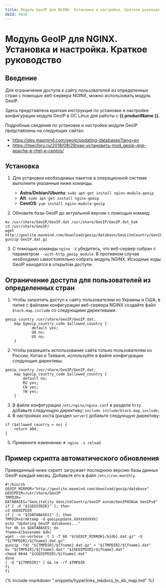 ```yaml
---
title: Модуль GeoIP для NGINX. Установка и настройка. Краткое руководство
kbId: 4610
---
```


# Модуль GeoIP для NGINX. Установка и настройка. Краткое руководство

## Введение

Для ограничения доступа к сайту пользователей из определенных стран с помощью веб-сервера NGINX, можно использовать модуль GeoIP.

Здесь представлена краткая инструкция по установке и настройке конфигурации модуля GeoIP в ОС Linux для работы с **{{ productName }}**.

Подробные сведения по установке и настройке модуля GeoIP представлены на следующих сайтах:

- <https://dev.maxmind.com/geoip/updating-databases?lang=en>
- <https://itsecforu.ru/2018/08/29/как-установить-mod_geoip-для-apache-в-rhel-и-centos/>

## Установка

1. Для установки необходимых пакетов в операционной системе выполните указанные ниже команды.

    - **Astra/Debian/Ubuntu**: `sudo apt-get install nginx-module-geoip`
    - **Alt**: `sudo apt-get install nginx-geoip`
    - **CentOS**: `yum install nginx-module-geoip`
2. Обновите базы GeoIP до актуальной версии с помощью команд:

```
mv /usr/share/GeoIP/GeoIP.dat /usr/share/GeoIP/GeoIP.dat_bak
cd /usr/share/GeoIP/
wget http://geolite.maxmind.com/download/geoip/database/GeoLiteCountry/GeoIP.dat.gz
gunzip GeoIP.dat.gz
```
3. С помощью команды `nginx -V` убедитесь, что веб-сервер собран с параметром `--with-http_geoip_module`. В противном случае необходимо самостоятельно собрать модуль NGINX. Исходные коды GeoIP находятся в открытом доступе.

## Ограничение доступа для пользователей из определенных стран

1. Чтобы запретить доступ к сайту пользователям из Украины и США, в папке с файлами конфигурации веб-сервера NGINX создайте файл `block.map.include` со следующими директивами:

```
geoip_country /usr/share/GeoIP/GeoIP.dat; 
    map $geoip_country_code $allowed_country { 
            default yes;
            UA no;
            US no;
    }
```
2. Чтобы разрешить использование сайта только пользователям из России, Китая и Тайваня, используйте в файле конфигурации следующие директивы:

```
geoip_country /usr/share/GeoIP/GeoIP.dat; 
    map $geoip_country_code $allowed_country {
        default no;
        RU yes;
        CN yes;
        TW yes;
    }
```
3. В файле конфигурации `/etc/nginx/nginx.conf` в разделе `http` добавьте следующую директиву: `include include/block.map.include;`
4. В настройках хоста (раздел `server`) добавьте следующую директиву:

```
if ($allowed_country = no) {
    return 404;
}
```
5. Примените изменения: `# nginx -s reload`

## Пример скрипта автоматического обновления

Приведенный ниже скрипт загружает последнюю версию базы данных GeoIP каждый месяц. Добавьте его в файл `/etc/cron.monthly`.

```
#!/bin/sh
GEOIP_MIRROR="http://geolite.maxmind.com/download/geoip/database"
GEOIPDIR=/usr/share/GeoIP
TMPDIR=
DATABASES="GeoLiteCity GeoLiteCountry/GeoIP asnum/GeoIPASNum GeoIPv6"
if [ -d "${GEOIPDIR}" ]; then
cd $GEOIPDIR
if [ -n "${DATABASES}" ]; then
TMPDIR=$(mktemp -d geoipupdate.XXXXXXXXXX)
echo "Updating GeoIP databases..."
for db in $DATABASES; do
fname=$(basename $db)
wget --no-verbose -t 3 -T 60 "${GEOIP_MIRROR}/${db}.dat.gz" -O "${TMPDIR}/${fname}.dat.gz"
gunzip -fdc "${TMPDIR}/${fname}.dat.gz" > "${TMPDIR}/${fname}.dat"
mv "${TMPDIR}/${fname}.dat" "${GEOIPDIR}/${fname}.dat"
chmod 0644 "${GEOIPDIR}/${fname}.dat"
done
[ -d "${TMPDIR}" ] && rm -rf $TMPDIR
fi
fi
```

{% include-markdown ".snippets/hyperlinks_mkdocs_to_kb_map.md" %}
